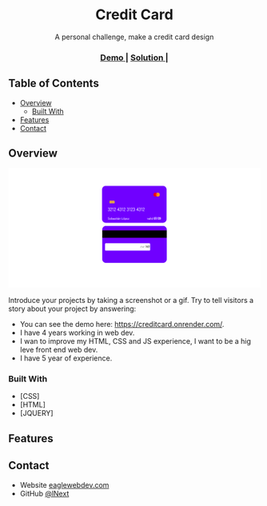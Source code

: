 <!-- Please update value in the {}  -->

<h1 align="center">Credit Card</h1>

<div align="center">
   A personal challenge, make a credit card design
</div>

<div align="center">
  <h3>
    <a href="https://creditcard.onrender.com/">
      Demo
    </a>
    <span> | </span>
    <a href="https://github.com/lNext/creditCard">
      Solution
    </a>
    <span> | </span>
  </h3>
</div>

<!-- TABLE OF CONTENTS -->

## Table of Contents

- [Overview](#overview)
  - [Built With](#built-with)
- [Features](#features)
- [Contact](#contact)

<!-- OVERVIEW -->

## Overview

![screenshot](https://github.com/lNext/creditCard/blob/main/img/sstc.png?raw=true)

Introduce your projects by taking a screenshot or a gif. Try to tell visitors a story about your project by answering:

- You can see the demo here: https://creditcard.onrender.com/.
- I have 4 years working in web dev.
- I wan to improve my HTML, CSS and JS experience, I want to be a hig leve front end web dev.
- I have 5 year of experience.

### Built With

<!-- This section should list any major frameworks that you built your project using. Here are a few examples.-->

- [CSS]
- [HTML]
- [JQUERY]

## Features

<!-- List the features of your application or follow the template. Don't share the figma file here :) -->


## Contact

- Website [eaglewebdev.com](https://eaglewebdev.com/)
- GitHub [@lNext](https://{github.com/lNext})
